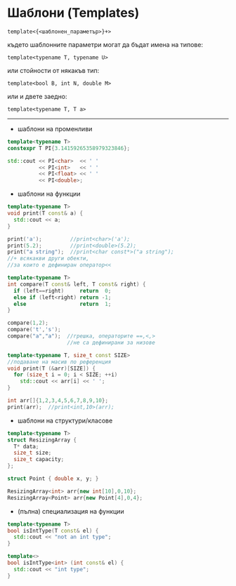 # Шаблони (Templates)

```
template<{<шаблонен_параметър>}+>
```

където шаблонните параметри могат да бъдат имена на типове:

```
template<typename T, typename U>
```

или стойности от някакъв тип:

```
template<bool B, int N, double M>
```

или и двете заедно:

```
template<typename T, T a>
```

---

- шаблони на променливи

```c++
template<typename T>
constexpr T PI{3.14159265358979323846};

std::cout << PI<char>  << ' '
          << PI<int>   << ' ' 
          << PI<float> << ' '
          << PI<double>;
```

- шаблони на функции

```c++
template<typename T>
void print(T const& a) {
  std::cout << a;
}

print('a');         //print<char>('a');
print(5.2);         //print<double>(5.2);
print("a string");  //print<char const*>("a string");
//+ всякакви други обекти, 
//за които е дефиниран оператор<<
```

```c++
template<typename T>
int compare(T const& left, T const& right) {
  if (left==right)     return  0;
  else if (left<right) return -1;
  else                 return  1;
}

compare(1,2);
compare('t','s');
compare("a","a");  //грешка, операторите ==,<,>
                   //не са дефинирани за низове
```

```c++
template<typename T, size_t const SIZE>
//подаване на масив по референция
void print(T (&arr)[SIZE]) {
  for (size_t i = 0; i < SIZE; ++i)
    std::cout << arr[i] << ' ';
}

int arr[]{1,2,3,4,5,6,7,8,9,10};
print(arr);  //print<int,10>(arr);
```

- шаблони на структури/класове

```c++
template<typename T>
struct ResizingArray {
  T* data;
  size_t size;
  size_t capacity;
};

struct Point { double x, y; }

ResizingArray<int> arr{new int[10],0,10};
ResizingArray<Point> arr{new Point[4],0,4};
```

- (пълна) специализация на функции

```c++
template<typename T>
bool isIntType(T const& el) {
  std::cout << "not an int type";
}

template<>
bool isIntType<int> (int const& el) {
  std::cout << "int type";
}
```